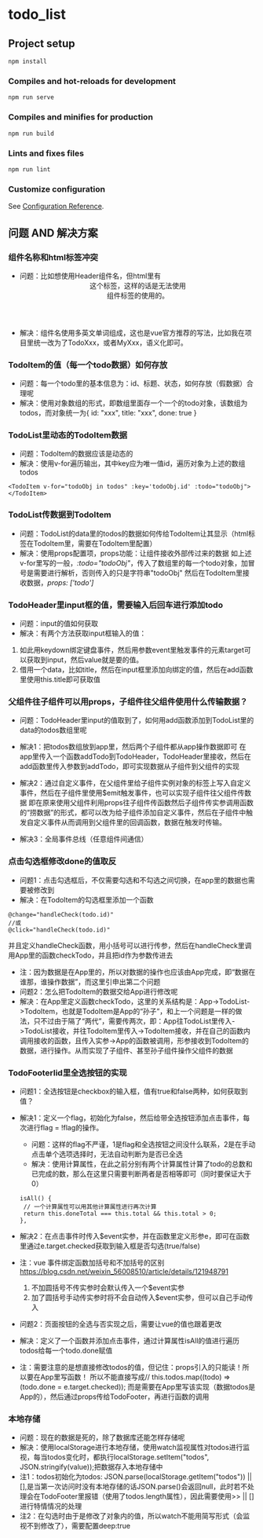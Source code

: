 # todo_list

## Project setup
```
npm install
```

### Compiles and hot-reloads for development
```
npm run serve
```

### Compiles and minifies for production
```
npm run build
```

### Lints and fixes files
```
npm run lint
```

### Customize configuration
See [Configuration Reference](https://cli.vuejs.org/config/).

## 问题 AND 解决方案

### 组件名称和html标签冲突

 - 问题：比如想使用Header组件名，但html里有<header>这个标签，这样的话是无法使用<Header>组件标签的使用的。
 - 解决：组件名使用多英文单词组成，这也是vue官方推荐的写法，比如我在项目里统一改为了TodoXxx，或者MyXxx，语义化即可。

### TodoItem的值（每一个todo数据）如何存放

 - 问题：每一个todo里的基本信息为：id、标题、状态，如何存放（假数据）合理呢
 - 解决：使用对象数组的形式，即数组里面存一个一个的todo对象，该数组为todos，而对象统一为{ id: "xxx", title: "xxx", done: true }

### TodoList里动态的TodoItem数据

 - 问题：TodoItem的数据应该是动态的
 - 解决：使用v-for遍历输出，其中key应为唯一值id，遍历对象为上述的数组todos
```vue
<TodoItem v-for="todoObj in todos" :key='todoObj.id' :todo="todoObj"></TodoItem>
```

### TodoList传数据到TodoItem

 - 问题：TodoList的data里的todos的数据如何传给TodoItem让其显示（html标签在TodoItem里，需要在TodoItem里配置）
 - 解决：使用props配置项，props功能：让组件接收外部传过来的数据
如上述v-for里写的一般，*:todo="todoObj"*，传入了数组里的每一个todo对象，加冒号是需要进行解析，否则传入的只是字符串"todoObj"
然后在TodoItem里接收数据，*props: ['todo']*

### TodoHeader里input框的值，需要输入后回车进行添加todo

 - 问题：input的值如何获取
 - 解决：有两个方法获取input框输入的值：
1. 如此用keydown绑定键盘事件，然后用参数event里触发事件的元素target可以获取到input，然后value就是要的值。
2. 借用一个data，比如title，然后在input框里添加向绑定的值，然后在add函数里使用this.title即可获取值

### 父组件往子组件可以用props，子组件往父组件使用什么传输数据？

- 问题：TodoHeader里input的值取到了，如何用add函数添加到TodoList里的data的todos数组里呢
- 解决1：把todos数组放到app里，然后两个子组件都从app操作数据即可
  在app里传入一个函数addTodo到TodoHeader，TodoHeader里接收，然后在add函数里传入参数到addTodo，即可实现数据从子组件到父组件的实现

- 解决2：通过自定义事件，在父组件里给子组件实例对象的标签上写入自定义事件，然后在子组件里使用$emit触发事件，也可以实现子组件往父组件传数据
  即在原来使用父组件利用props往子组件传函数然后子组件传实参调用函数的“捞数据”的形式，都可以改为给子组件添加自定义事件，然后在子组件中触发自定义事件从而调用到父组件里的回调函数，数据在触发时传输。

- 解决3：全局事件总线（任意组件间通信）

### 点击勾选框修改done的值取反

 - 问题1：点击勾选框后，不仅需要勾选和不勾选之间切换，在app里的数据也需要被修改到
 - 解决：在TodoItem的勾选框里添加一个函数
```vue
@change="handleCheck(todo.id)"
//或
@click="handleCheck(todo.id)"
```
并且定义handleCheck函数，用小括号可以进行传参，然后在handleCheck里调用App里的函数checkTodo，并且把id作为参数传进去

- 注：因为数据是在App里的，所以对数据的操作也应该由App完成，即“数据在谁那，谁操作数据”，而这里引申出第二个问题
- 问题2：怎么把TodoItem的数据交给App进行修改呢
- 解决：在App里定义函数checkTodo，这里的关系结构是：App->TodoList->TodoItem，也就是TodoItem是App的“孙子”，和上一个问题是一样的做法，只不过由于隔了“两代”，需要传两次，即：App往TodoList里传入->TodoList接收，并往TodoItem里传入->TodoItem接收，并在自己的函数内调用接收的函数，且传入实参->App的函数被调用，形参接收到TodoItem的数据，进行操作。从而实现了子组件、甚至孙子组件操作父组件的数据

### TodoFooterlid里全选按钮的实现

 - 问题1：全选按钮是checkbox的输入框，值有true和false两种，如何获取到值？

 - 解决1：定义一个flag，初始化为false，然后给带全选按钮添加点击事件，每次进行flag = !flag的操作。
   
   - 问题：这样的flag不严谨，1是flag和全选按钮之间没什么联系，2是在手动点击单个选项选择时，无法自动判断为是否已全选
   - 解决：使用计算属性，在此之前分别有两个计算属性计算了todo的总数和已完成的数，那么在这里只需要判断两者是否相等即可（同时要保证大于0）
   
   ```vue
   isAll() {
   	// 一个计算属性可以用其他计算属性进行再次计算
   	return this.doneTotal === this.total && this.total > 0;
   },
   ```
   
 - 解决2：在点击事件时传入$event实参，并在函数里定义形参e，即可在函数里通过e.target.checked获取到输入框是否勾选(true/false)

 - 注：vue 事件绑定函数加括号和不加括号的区别 https://blog.csdn.net/weixin_56008510/article/details/121948791
   1. 不加圆括号不传实参时会默认传入一个$event实参
   2. 加了圆括号手动传实参时将不会自动传入$event实参，但可以自己手动传入

 - 问题2：页面按钮的全选与否实现之后，需要让vue的值也跟着更改

 - 解决：定义了一个函数并添加点击事件，通过计算属性isAll的值进行遍历todos给每一个todo.done赋值

 - 注：需要注意的是想直接修改todos的值，但记住：props引入的只能读！所以要在App里写函数！
所以不能直接写成// this.todos.map((todo) => (todo.done = e.target.checked));
而是需要在App里写该实现（数据todos是App的），然后通过props传给TodoFooter，再进行函数的调用

### 本地存储

 - 问题：现在的数据是死的，除了数据库还能怎样存储呢
 - 解决：使用localStorage进行本地存储，使用watch监视属性对todos进行监视，每当todos变化时，都执行localStorage.setItem("todos", JSON.stringify(value));把数据存入本地存储中
 - 注1：todos初始化为todos: JSON.parse(localStorage.getItem("todos")) || [],是当第一次访问时没有本地存储的话JSON.parse()会返回null，此时若不处理会在TodoFooter里报错（使用了todos.length属性），因此需要使用>> || [] 进行特情情况的处理
 - 注2：在勾选时由于是修改了对象内的值，所以watch不能用简写形式（会监视不到修改了），需要配置deep:true

